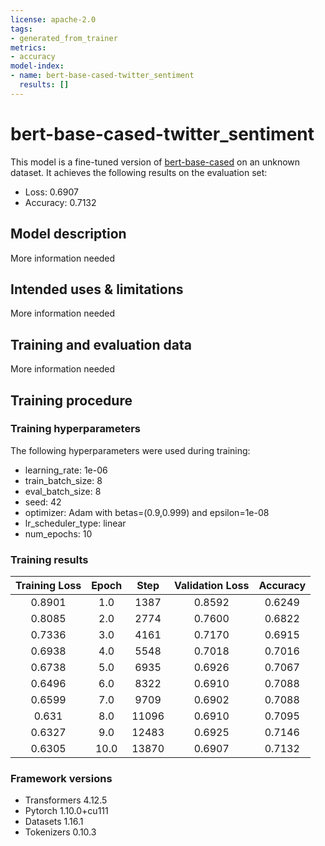 ```yaml
---
license: apache-2.0
tags:
- generated_from_trainer
metrics:
- accuracy
model-index:
- name: bert-base-cased-twitter_sentiment
  results: []
---
```


<!-- This model card has been generated automatically according to the information the Trainer had access to. You
should probably proofread and complete it, then remove this comment. -->

# bert-base-cased-twitter_sentiment

This model is a fine-tuned version of [bert-base-cased](https://huggingface.co/bert-base-cased) on an unknown dataset.
It achieves the following results on the evaluation set:
- Loss: 0.6907
- Accuracy: 0.7132

## Model description

More information needed

## Intended uses & limitations

More information needed

## Training and evaluation data

More information needed

## Training procedure

### Training hyperparameters

The following hyperparameters were used during training:
- learning_rate: 1e-06
- train_batch_size: 8
- eval_batch_size: 8
- seed: 42
- optimizer: Adam with betas=(0.9,0.999) and epsilon=1e-08
- lr_scheduler_type: linear
- num_epochs: 10

### Training results

| Training Loss | Epoch | Step  | Validation Loss | Accuracy |
|:-------------:|:-----:|:-----:|:---------------:|:--------:|
| 0.8901        | 1.0   | 1387  | 0.8592          | 0.6249   |
| 0.8085        | 2.0   | 2774  | 0.7600          | 0.6822   |
| 0.7336        | 3.0   | 4161  | 0.7170          | 0.6915   |
| 0.6938        | 4.0   | 5548  | 0.7018          | 0.7016   |
| 0.6738        | 5.0   | 6935  | 0.6926          | 0.7067   |
| 0.6496        | 6.0   | 8322  | 0.6910          | 0.7088   |
| 0.6599        | 7.0   | 9709  | 0.6902          | 0.7088   |
| 0.631         | 8.0   | 11096 | 0.6910          | 0.7095   |
| 0.6327        | 9.0   | 12483 | 0.6925          | 0.7146   |
| 0.6305        | 10.0  | 13870 | 0.6907          | 0.7132   |


### Framework versions

- Transformers 4.12.5
- Pytorch 1.10.0+cu111
- Datasets 1.16.1
- Tokenizers 0.10.3

